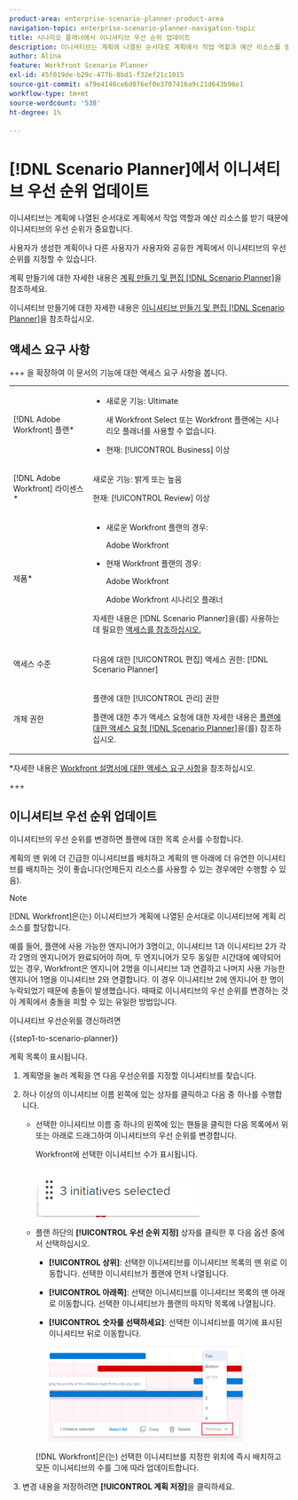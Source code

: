 ```yaml
---
product-area: enterprise-scenario-planner-product-area
navigation-topic: enterprise-scenario-planner-navigation-topic
title: 시나리오 플래너에서 이니셔티브 우선 순위 업데이트
description: 이니셔티브는 계획에 나열된 순서대로 계획에서 작업 역할과 예산 리소스를 받기 때문에 이니셔티브의 우선 순위가 중요합니다.
author: Alina
feature: Workfront Scenario Planner
exl-id: 45f019de-b29c-477b-8bd1-f32ef21c1015
source-git-commit: a79e4146ce6d076ef0e3707416a9c21d643b96e1
workflow-type: tm+mt
source-wordcount: '538'
ht-degree: 1%

---
```


# [!DNL Scenario Planner]에서 이니셔티브 우선 순위 업데이트

이니셔티브는 계획에 나열된 순서대로 계획에서 작업 역할과 예산 리소스를 받기 때문에 이니셔티브의 우선 순위가 중요합니다.

사용자가 생성한 계획이나 다른 사용자가 사용자와 공유한 계획에서 이니셔티브의 우선 순위를 지정할 수 있습니다.

계획 만들기에 대한 자세한 내용은 [계획 만들기 및 편집 [!DNL Scenario Planner]](../scenario-planner/create-and-edit-plans.md)을 참조하세요.

이니셔티브 만들기에 대한 자세한 내용은 [이니셔티브 만들기 및 편집 [!DNL Scenario Planner]](../scenario-planner/create-and-edit-initiatives.md)을 참조하십시오.

## 액세스 요구 사항

+++ 을 확장하여 이 문서의 기능에 대한 액세스 요구 사항을 봅니다.

<table style="table-layout:auto"> 
 <col> 
 <col> 
 <tbody> 
  <tr> 
   <td> <p>[!DNL Adobe Workfront] 플랜*</p> </td> 
   <td> <ul></li>
   <li><p>새로운 기능: Ultimate </p></li>
   <p>새 Workfront Select 또는 Workfront 플랜에는 시나리오 플래너를 사용할 수 없습니다. </p>
   <li><p>현재: [!UICONTROL Business] 이상</p></ul>
   </td> 
  </tr> 
  <tr> 
   <td> <p>[!DNL Adobe Workfront] 라이센스*</p> </td> 
   <td> <p>새로운 기능: 밝게 또는 높음</p> 
   <p>현재: [!UICONTROL Review] 이상</p> </td> 
  </tr> 
  <tr> 
   <td>제품* </td> 
   <td> <ul><li><p>새로운 Workfront 플랜의 경우:</p><p> Adobe Workfront</li></p>
   <li><p>현재 Workfront 플랜의 경우: </p>
   <p>Adobe Workfront</p> <p>Adobe Workfront 시나리오 플래너</p></li></ul>

<p>자세한 내용은 [!DNL Scenario Planner]</a>을(를) 사용하는 데 필요한 <a href="../scenario-planner/access-needed-to-use-sp.md" class="MCXref xref">액세스를 참조하십시오. </p> </td> 
  </tr> 
  <tr data-mc-conditions=""> 
   <td>액세스 수준 </td> 
   <td> <p>다음에 대한 [!UICONTROL 편집] 액세스 권한: [!DNL Scenario Planner]</p> </td> 
  </tr> 
  <tr data-mc-conditions=""> 
   <td> <p>개체 권한 </p> </td> 
   <td> <p>플랜에 대한 [!UICONTROL 관리] 권한</p> <p>플랜에 대한 추가 액세스 요청에 대한 자세한 내용은 <a href="../scenario-planner/request-access-to-plan.md" class="MCXref xref">플랜에 대한 액세스 요청 [!DNL Scenario Planner]</a>을(를) 참조하십시오.</p> </td> 
  </tr> 
 </tbody> 
</table>

*자세한 내용은 [Workfront 설명서에 대한 액세스 요구 사항](/help/quicksilver/administration-and-setup/add-users/access-levels-and-object-permissions/access-level-requirements-in-documentation.md)을 참조하십시오.

+++

## 이니셔티브 우선 순위 업데이트

이니셔티브의 우선 순위를 변경하면 플랜에 대한 목록 순서를 수정합니다.

계획의 맨 위에 더 긴급한 이니셔티브를 배치하고 계획의 맨 아래에 더 유연한 이니셔티브를 배치하는 것이 좋습니다(언제든지 리소스를 사용할 수 있는 경우에만 수행할 수 있음).

>[!NOTE]
>
>[!DNL Workfront]은(는) 이니셔티브가 계획에 나열된 순서대로 이니셔티브에 계획 리소스를 할당합니다.
>
>예를 들어, 플랜에 사용 가능한 엔지니어가 3명이고, 이니셔티브 1과 이니셔티브 2가 각각 2명의 엔지니어가 완료되어야 하며, 두 엔지니어가 모두 동일한 시간대에 예약되어 있는 경우, Workfront은 엔지니어 2명을 이니셔티브 1과 연결하고 나머지 사용 가능한 엔지니어 1명을 이니셔티브 2와 연결합니다. 이 경우 이니셔티브 2에 엔지니어 한 명이 누락되었기 때문에 충돌이 발생했습니다. 때때로 이니셔티브의 우선 순위를 변경하는 것이 계획에서 충돌을 피할 수 있는 유일한 방법입니다.

이니셔티브 우선순위를 갱신하려면

{{step1-to-scenario-planner}}

계획 목록이 표시됩니다.

1. 계획명을 눌러 계획을 연 다음 우선순위를 지정할 이니셔티브를 찾습니다.
1. 하나 이상의 이니셔티브 이름 왼쪽에 있는 상자를 클릭하고 다음 중 하나를 수행합니다.

   * 선택한 이니셔티브 이름 중 하나의 왼쪽에 있는 핸들을 클릭한 다음 목록에서 위 또는 아래로 드래그하여 이니셔티브의 우선 순위를 변경합니다.

     Workfront에 선택한 이니셔티브 수가 표시됩니다.

     ![](assets/multi-select-initiative-number.png)

   * 플랜 하단의 **[!UICONTROL 우선 순위 지정]** 상자를 클릭한 후 다음 옵션 중에서 선택하십시오.

      * **[!UICONTROL 상위]**: 선택한 이니셔티브를 이니셔티브 목록의 맨 위로 이동합니다. 선택한 이니셔티브가 플랜에 먼저 나열됩니다.
      * **[!UICONTROL 아래쪽]**: 선택한 이니셔티브를 이니셔티브 목록의 맨 아래로 이동합니다. 선택한 이니셔티브가 플랜의 마지막 목록에 나열됩니다.
      * **[!UICONTROL 숫자를 선택하세요]**: 선택한 이니셔티브를 여기에 표시된 이니셔티브 뒤로 이동합니다.

        ![](assets/prioritize-initiatives-expanded-highlighted-350x171.png)

     [!DNL Workfront]은(는) 선택한 이니셔티브를 지정한 위치에 즉시 배치하고 모든 이니셔티브의 수를 그에 따라 업데이트합니다.

1. 변경 내용을 저장하려면 **[!UICONTROL 계획 저장]**&#x200B;을 클릭하세요.
